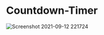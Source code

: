 # Countdown-Timer
![Screenshot 2021-09-12 221724](https://user-images.githubusercontent.com/79133901/132995908-e09c147b-8b0b-4d65-aeb5-98305e988931.jpg)

